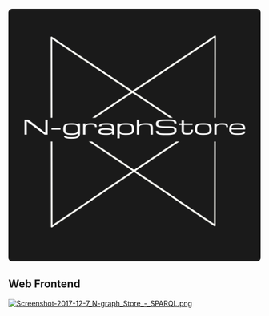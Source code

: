 [![logo.png](https://github.com/TortugaAttack/N-graphStore/blob/master/ngraphstore.web/src/main/resources/webResources/images/logo.png)](#)

## Web Frontend

[![Screenshot-2017-12-7_N-graph_Store_-_SPARQL.png](https://s17.postimg.org/tdlt29i27/Screenshot-2017-12-7_N-graph_Store_-_SPARQL.png)](https://postimg.org/image/hbqf848tn/)
